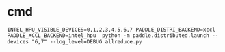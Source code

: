 
# cmd


`INTEL_HPU_VISIBLE_DEVICES=0,1,2,3,4,5,6,7 PADDLE_DISTRI_BACKEND=xccl PADDLE_XCCL_BACKEND=intel_hpu  python -m paddle.distributed.launch --devices "6,7" --log_level=DEBUG allreduce.py`
